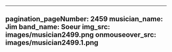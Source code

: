 ------
pagination_pageNumber: 2459
musician_name: Jim
band_name: Soeur
img_src: images/musician2499.png
onmouseover_src: images/musician2499.1.png
------